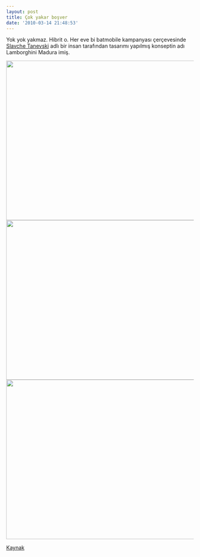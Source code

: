 ```yaml
---
layout: post
title: Çok yakar boşver
date: '2010-03-14 21:48:53'
---
```


Yok yok yakmaz. Hibrit o. Her eve bi batmobile kampanyası çerçevesinde <a href="http://www.yankodesign.com/search/%22Slavche+Tanevski%22" target="other">Slavche Tanevski</a> adlı bir insan tarafından tasarımı yapılmış konseptin adı  Lamborghini Madura imiş.

<img class="aligncenter" src="http://devdala.files.wordpress.com/2010/03/lamborghinimadura03.jpg" alt="" width="605" height="428" />

<img class="aligncenter" src="http://devdala.files.wordpress.com/2010/03/lamborghinimadura02.jpg" alt="" width="605" height="428" />

<img class="aligncenter" src="http://devdala.files.wordpress.com/2010/03/lamborghinimadura01.jpg" alt="" width="605" height="428" />

<a href="http://www.yankodesign.com/2010/01/29/one-sharp-black-lambo/" target="_blank">Kaynak</a>